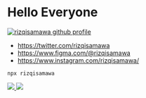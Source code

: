 <h1 align="left">Hello Everyone</h1>

<!-- <p align="center">
  Bala bulu badu ba bodo ba
</p> -->

<!--
<p align="center">
  <a href="https://www.instagram.com/rizqisamawa/"><img src="https://img.shields.io/badge/Instagram-E4405F?style=for-the-badge&logo=instagram&logoColor=white" /></a>
  <a href="https://www.figma.com/rizqisamawa/"><img src="https://img.shields.io/badge/Instagram-E4405F?style=for-the-badge&logo=figma&logoColor=white" /></a>
</p>
-->

[![rizqisamawa github profile](https://img.shields.io/github/followers/rizqisamawa?label=Follow&style=social)](https://github.com/rizqisamawa)

-  https://twitter.com/rizqisamawa
-  https://www.figma.com/@rizqisamawa
-  https://www.instagram.com/rizqisamawa/

`npx rizqisamawa`

<!-- <hr> -->

<div align="left">
  <a href="https://github.com/anuraghazra/github-readme-stats"> 
    <img src="https://github-readme-stats.vercel.app/api?username=rizqisamawa&show_icons=true&theme=dark&line_height=40&hide=issues"/>
    <img src="https://github-readme-stats.vercel.app/api/top-langs/?username=rizqisamawa&hide=issues&langs_count=4&theme=dark"/>
  </a>
</div>
<!-- <h3 align="left">
  <a href="https://saweria.co/rhynz" target="blank">Support Me!</a>
</h3> -->





